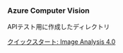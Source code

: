 ### Azure Computer Vision

APIテスト用に作成したディレクトリ

[クイックスタート: Image Analysis 4.0](https://learn.microsoft.com/ja-jp/azure/ai-services/computer-vision/quickstarts-sdk/image-analysis-client-library-40?tabs=visual-studio%2Cwindows&pivots=programming-language-python)
